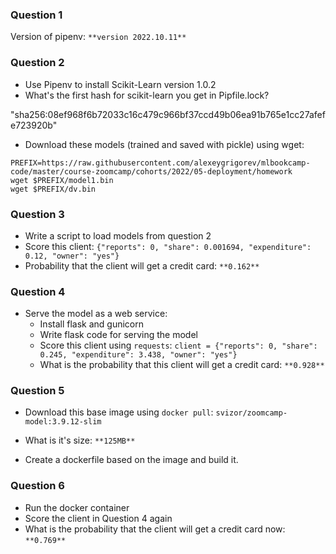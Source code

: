 ### Question 1

Version of pipenv: `**version 2022.10.11**`

### Question 2

- Use Pipenv to install Scikit-Learn version 1.0.2
- What's the first hash for scikit-learn you get in Pipfile.lock?
	
"sha256:08ef968f6b72033c16c479c966bf37ccd49b06ea91b765e1cc27afefe723920b"

- Download these models (trained and saved with pickle) using wget:
```
PREFIX=https://raw.githubusercontent.com/alexeygrigorev/mlbookcamp-code/master/course-zoomcamp/cohorts/2022/05-deployment/homework
wget $PREFIX/model1.bin
wget $PREFIX/dv.bin
```

### Question 3

- Write a script to load models from question 2
- Score this client: `{"reports": 0, "share": 0.001694, "expenditure": 0.12, "owner": "yes"}`
- Probability that the client will get a credit card: `**0.162**`

### Question 4

- Serve the model as a web service:
	- Install flask and gunicorn
	- Write flask code for serving the model
	- Score this client using `requests`:
	`client = {"reports": 0, "share": 0.245, "expenditure": 3.438, "owner": "yes"}`
	- What is the probability that this client will get a credit card: `**0.928**`

### Question 5

- Download this base image using `docker pull`: ```svizor/zoomcamp-model:3.9.12-slim```
- What is it's size: `**125MB**`

- Create a dockerfile based on the image and build it.

### Question 6

- Run the docker container
- Score the client in Question 4 again
- What is the probability that the client will get a credit card now: `**0.769**` 
